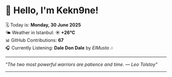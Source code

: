 # 👋 Hello, I'm Kekn9ne!

🗓️ Today is: **Monday, 30 June 2025**  
🌤️ Weather in Istanbul: **☀️   +26°C**  
📊 GitHub Contributions: **67**  
🎧 Currently Listening: **Dale Don Dale** by *ElMusto* 🎶

---

_"The two most powerful warriors are patience and time. — *Leo Tolstoy*"_

---
